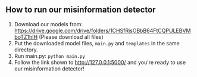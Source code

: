 ## How to run our misinformation detector
1. Download our models from: https://drive.google.com/drive/folders/1CHSfRisOBbB64FtCQPULEBVMboTZ1hIH (Please download all files)
2. Put the downloaded model files, ```main.py``` and ```templates``` in the same directory.
3. Run main.py: ```python main.py```
4. Follow the link shown to http://127.0.0.1:5000/ and you're ready to use our misinformation detector!
